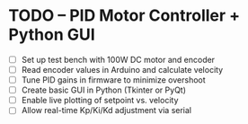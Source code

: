 # TODO – PID Motor Controller + Python GUI

- [ ] Set up test bench with 100W DC motor and encoder
- [ ] Read encoder values in Arduino and calculate velocity
- [ ] Tune PID gains in firmware to minimize overshoot
- [ ] Create basic GUI in Python (Tkinter or PyQt)
- [ ] Enable live plotting of setpoint vs. velocity
- [ ] Allow real-time Kp/Ki/Kd adjustment via serial
